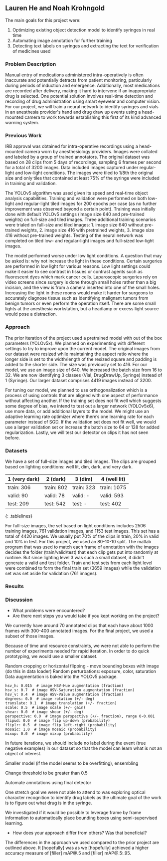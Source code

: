 <!-- # CSE 455 Final Project - Machine Learning Models for Syringe Identification -->
## Lauren He and Noah Krohngold

The main goals for this project were:
1. Optimizing existing object detection model to identify syringes in real time
2. Automating image annotation for further training
3. Detecting text labels on syringes and extracting the text for verification of medicines used

### Problem Description
Manual entry of medications administered intra-operatively is often inaccurate and potentially detracts from patient monitoring, particularly during periods of induction and emergence. Additionally, most medications are recorded after delivery, making it hard to intervene if an inappropriate drug is selected. One potential solution involves real-time detection and recording of drug administration using smart eyewear and computer vision. For our project, we will train a neural network to identify syringes and vials in an anesthesia provider's hand and drug draw up events using a head-mounted camera to work towards establishing this first of its kind advanced warning system. 

### Previous Work
IRB approval was obtained for intra-operative recordings using a head-mounted camera worn by anesthesiology providers. Images were collated and labeled by a group of trained annotators. The original dataset was based on 28 clips from 5 days of recordings, sampling 6 frames per second for a total of 3200 images. Data included images captured under regular-light and low-light conditions. The images were tiled to 1/8th the original size and only tiles that contained at least 75% of the syringe were included in training and validation. 

The YOLOv5 algorithm was used given its speed and real-time object analysis capabilities. Training and validation were performed on both low-light and regular-light tiled images for 200 epochs per case (as no further improvement was observed beyond a certain point). Training was initially done with default YOLOv5 settings (image size 640 and pre-trained weights) on full-size and tiled images. Three additional training scenarios were trialed on full-size and tiled images: 1. image size 640 without pre-trained weights, 2. image size 416 with pretrained weights, 3. image size 416 without pre-trained weights. Testing of the neural network was completed on tiled low- and regular-light images and full-sized low-light images.

The model performed worse under low light conditions. A question that may be asked is: why not increase the light in these conditions. Certain surgeries are performed in low light for various reasons. Low light settings could make it easier to see contrast in tissues or contrast agents such as fluorescent dyes which mark cancer cells. Laparoscopic surgeries rely on video screens since surgery is done through small holes rather than a big incision, and the view is from a camera inserted into one of the small holes. Increasing the light in these rooms would make it harder for surgeons to accurately diagnose tissue such as identifying malignant tumors from benign tumors or even perform the operation itself. There are some small lights at the anesthesia workstation, but a headlamp or excess light source would pose a distraction. 


### Approach
The prior iteration of the project used a pretrained model with out of the box parameters (YOLOv5x). We planned on experimenting with different settings to try to improve upon the current model. The original images from our dataset were resized while maintaining the aspect ratio where the longer side is set to the width/length of the resized square and padding is added to the shorter side. The size was previously set to 416. For our model, we use an image size of 640. We increased the batch size from 16 to 32. We are now identifying 3 classes (Vial, DrugDrawUp, Syringe) instead of 1 (Syringe). Our larger dataset comprises 4419 images instead of 3200. 

For tuning our model, we planned to use orthogonalization which is a process of using controls that are aligned with one aspect of performance without affecting another. If the training set does not fit well which suggests some degree of bias, we intend to test out a larger network (YOLOv5x6), use more data, or add additional layers to the model. We might use an adaptive learning rate optimizer where there’s one learning rate for each parameter instead of SGD. If the validation set does not fit well, we would use a larger validation set or increase the batch size to 64 or 128 for added regularization. Lastly, we will test our detector on clips it has not seen before. 

### Datasets
We have a set of full-size images and tiled images. The clips are grouped based on lighting conditions: well lit, dim, dark, and very dark.
<style>
.tablelines table, .tablelines td, .tablelines th {
        border: 1px solid black;
        }
</style>
| 1 (very dark) | 2 (dark)   | 3 (dim)    | 4 (well lit) |
| ------------- | ---------  | ---------- | ------------ |
| train: 306    | train: 802 | train: 323 | train: 1075  |
| valid: 90     | valid: 78  | valid: -   | valid: 593   |
| test: 209     | test: 542  | test: -    | test: 402    |
{: .tablelines}



For full-size images, the set based on light conditions includes 2506 training images, 761 validation images, and 1153 test images. This set has a total of 4420 images. We usually put 70% of the clips in train, 20% in valid and 10% in test. For this project, we used an 80-10-10 split. The matlab program that was used to match each frame of annotation with the images decides the folder (train/valid/test) that each clip gets put into randomly at runtime. But since lighting level 3 was such a small dataset, it didn't generate a valid and test folder. Train and test sets from each light level were combined to form the final train set (3659 images) while the validation set was set aside for validation (761 images). 


### Results


### Discussion
- What problems were encountered?
- Are there next steps you would take if you kept working on the project?

We currently have around 70 annotated clips that each have about 1000 frames with 300-400 annotated images. For the final project, we used a subset of those images. 

Because of time and resource constraints, we were not able to perform the number of experiments needed for rapid iteration. In order to do quick prototyping, we would use a smaller dataset.

Random cropping or horizontal flipping - move bounding boxes with image (do this in data loader)
Random perturbations: exposure, color, saturation
Data augmentation is baked into the YOLOv5 package.
```
hsv_h: 0.015  # image HSV-Hue augmentation (fraction)
hsv_s: 0.7  # image HSV-Saturation augmentation (fraction)
hsv_v: 0.4  # image HSV-Value augmentation (fraction)
degrees: 0.0  # image rotation (+/- deg)
translate: 0.1  # image translation (+/- fraction)
scale: 0.5  # image scale (+/- gain)
shear: 0.0  # image shear (+/- deg)
perspective: 0.0  # image perspective (+/- fraction), range 0-0.001
flipud: 0.0  # image flip up-down (probability)
fliplr: 0.5  # image flip left-right (probability)
mosaic: 1.0  # image mosaic (probability)
mixup: 0.0  # image mixup (probability)
```

In future iterations, we should include no label during the event (true negative examples) in our dataset so that the model can learn what is not an object of interest.

Smaller model (if the model seems to be overfitting), ensembling

Change threshold to be greater than 0.5

Automate annotations using final detector

One stretch goal we were not able to attend to was exploring optical character recognition to identify drug labels as the ultimate goal of the work is to figure out what drug is in the syringe.

We investigated if it would be possible to leverage frame by frame information to automatically place bounding boxes using semi-supervised learning. 

- How does your approach differ from others? Was that beneficial?

The differences in the approach we used compared to the prior project are outlined above. It [hopefully] was as we [hopefully] achieved a higher accuracy measure of [filler] mAP@.5 and [filler] mAP@.5:.95.

